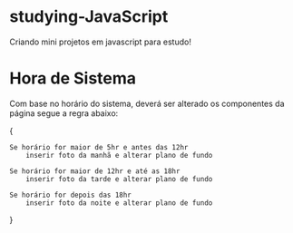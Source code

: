 # studying-JavaScript
Criando mini projetos em javascript para estudo!

# Hora de Sistema
Com base no horário do sistema, deverá ser alterado os componentes da página segue a regra abaixo:

{

    Se horário for maior de 5hr e antes das 12hr
        inserir foto da manhã e alterar plano de fundo
    
    Se horário for maior de 12hr e até as 18hr
        inserir foto da tarde e alterar plano de fundo

    Se horário for depois das 18hr
        inserir foto da noite e alterar plano de fundo
 }   
